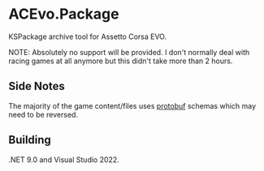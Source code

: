 # ACEvo.Package

KSPackage archive tool for Assetto Corsa EVO.

NOTE: Absolutely no support will be provided. I don't normally deal with racing games at all anymore but this didn't take more than 2 hours.

## Side Notes

The majority of the game content/files uses [protobuf](https://protobuf.dev/) schemas which may need to be reversed.

## Building

.NET 9.0 and Visual Studio 2022.
